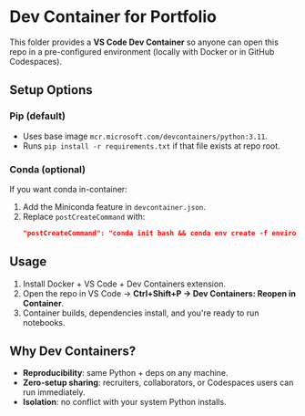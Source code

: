 
# Dev Container for Portfolio

This folder provides a **VS Code Dev Container** so anyone can open this repo in a pre-configured environment (locally with Docker or in GitHub Codespaces).

## Setup Options

### Pip (default)
- Uses base image `mcr.microsoft.com/devcontainers/python:3.11`.
- Runs `pip install -r requirements.txt` if that file exists at repo root.

### Conda (optional)
If you want conda in-container:
1. Add the Miniconda feature in `devcontainer.json`.
2. Replace `postCreateCommand` with:
   ```json
   "postCreateCommand": "conda init bash && conda env create -f environment.yml && echo 'conda activate ai-scm-portfolio' >> ~/.bashrc"
   ```

## Usage
1. Install Docker + VS Code + Dev Containers extension.
2. Open the repo in VS Code → **Ctrl+Shift+P → Dev Containers: Reopen in Container**.
3. Container builds, dependencies install, and you're ready to run notebooks.

## Why Dev Containers?
- **Reproducibility**: same Python + deps on any machine.
- **Zero-setup sharing**: recruiters, collaborators, or Codespaces users can run immediately.
- **Isolation**: no conflict with your system Python installs.
